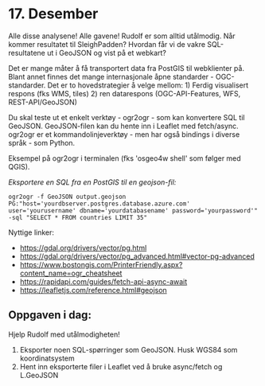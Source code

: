 # 17. Desember
Alle disse analysene! Alle gavene! Rudolf er som alltid utålmodig. Når kommer resultatet til SleighPadden? Hvordan får vi de vakre SQL-resultatene ut i GeoJSON og vist på et webkart? 

Det er mange måter å få transportert data fra PostGIS til webklienter på. Blant annet finnes det mange internasjonale åpne standarder - OGC-standarder. Det er to hovedstrategier å velge mellom: 1) Ferdig visualisert respons (fks WMS, tiles) 2) ren datarespons (OGC-API-Features, WFS, REST-API/GeoJSON)

Du skal teste ut et enkelt verktøy - ogr2ogr - som kan  konvertere SQL til GeoJSON. GeoJSON-filen kan du hente inn i Leaflet med fetch/async. ogr2ogr er et kommandolinjeverktøy - men har også bindings i diverse språk - som Python. 

Eksempel på ogr2ogr i terminalen (fks 'osgeo4w shell' som følger med QGIS). 

_Eksportere en SQL fra en PostGIS til en geojson-fil:_
```
ogr2ogr -f GeoJSON output.geojson PG:"host='yourdbserver.postgres.database.azure.com' user='yourusername' dbname='yourdatabasename' password='yourpassword'" -sql "SELECT * FROM countries LIMIT 35"
```

Nyttige linker:
* https://gdal.org/drivers/vector/pg.html
* https://gdal.org/drivers/vector/pg_advanced.html#vector-pg-advanced
* https://www.bostongis.com/PrinterFriendly.aspx?content_name=ogr_cheatsheet
* https://rapidapi.com/guides/fetch-api-async-await
* https://leafletjs.com/reference.html#geojson

Oppgaven i dag:
---------------
Hjelp Rudolf med utålmodigheten!
1. Eksporter noen SQL-spørringer som GeoJSON. Husk WGS84 som koordinatsystem
1. Hent inn eksporterte filer i Leaflet ved å bruke async/fetch og L.GeoJSON